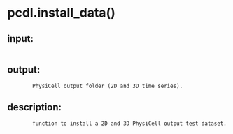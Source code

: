 # pcdl.install_data()


## input:
```

```

## output:
```
        PhysiCell output folder (2D and 3D time series).

```

## description:
```
        function to install a 2D and 3D PhysiCell output test dataset.
    
```